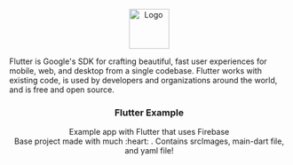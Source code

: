 <p align="center">
  <a href="https://flutter.io/">
    <img src="https://diegolaballos.com/files/images/flutter-icon.jpg" alt="Logo" width=72 height=72>
  </a>
  
  Flutter is Google's SDK for crafting beautiful, fast user experiences for
mobile, web, and desktop from a single codebase. Flutter works with existing
code, is used by developers and organizations around the world, and is free
and open source.


  <h3 align="center">Flutter Example</h3>

  <p align="center">
    Example app with Flutter that uses Firebase
    <br>
    Base project made with much  :heart: . Contains srcImages, main-dart file, and yaml file! 
    <br>
    <br>
   
  </p>
</p>
